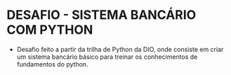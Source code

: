 # DESAFIO - SISTEMA BANCÁRIO COM PYTHON

- Desafio feito a partir da trilha de Python da DIO, onde consiste em criar um sistema bancário básico para treinar os conhecimentos de fundamentos do python.
